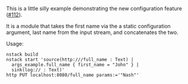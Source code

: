 This is a little silly example demonstrating the new configuration feature
([#112](https://github.com/nstackcom/nstack/issues/112)).

It is a module that takes the first name via the a static configuration
argument, last name from the input stream, and concatenates the two.

Usage:

    nstack build
    nstack start 'source(http:///full_name : Text) |
      args_example.full_name { first_name = "John" } |
      sink(log:// : Text)'
    http PUT localhost:8080/full_name params:='"Nash"'
